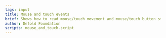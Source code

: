 ```yaml
---
tags: input
title: Mouse and touch events
brief: Shows how to read mouse/touch movement and mouse/touch button state.
author: Defold Foundation
scripts: mouse_and_touch.script
---
```


